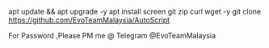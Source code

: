 apt update && apt upgrade -y
apt install screen git zip curl wget -y
git clone https://github.com/EvoTeamMalaysia/AutoScript

For Password ,Please PM me @ Telegram 
@EvoTeamMalaysia
